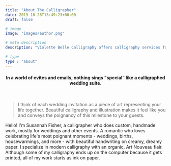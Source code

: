 ```yaml
---
title: "About The Calligrapher"
date: 2019-10-28T13:49:23+06:00
draft: false

# image
image: "images/author.png"

# meta description
description: "Violette Belle Calligraphy offers calligraphy services for personal stationery, weddings, and other life events."

# type
type : "about"
---
```

<center><h4>In a world of evites and emails, nothing sings "special" like a calligraphed wedding suite.</h4></center>
<br>

>I think of each wedding invitation as a piece of art representing your life together. Beautiful calligraphy and illustration makes it feel like you and conveys the poignancy of this milestone to your guests.

Hello! I'm Susannah Fisher, a calligrapher who does custom, handmade work, mostly for weddings and other events. A romantic who loves celebrating life's most poignant moments - weddings, births, housewarmings, and more - with beautiful handwriting on creamy, dreamy paper. I specialize in modern calligraphy with an organic, Art Nouveau flair. Although some of my calligraphy ends up on the computer because it gets printed, all of my work starts as ink on paper.

